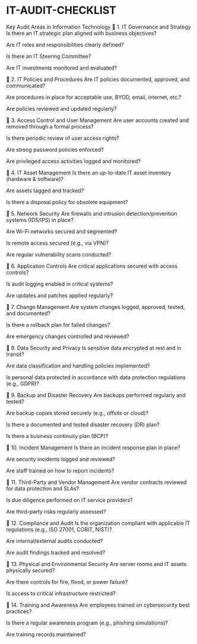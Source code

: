 # IT-AUDIT-CHECKLIST
Key Audit Areas in Information Technology
🔹 1. IT Governance and Strategy
Is there an IT strategic plan aligned with business objectives?

Are IT roles and responsibilities clearly defined?

Is there an IT Steering Committee?

Are IT investments monitored and evaluated?

🔹 2. IT Policies and Procedures
Are IT policies documented, approved, and communicated?

Are procedures in place for acceptable use, BYOD, email, internet, etc.?

Are policies reviewed and updated regularly?

🔹 3. Access Control and User Management
Are user accounts created and removed through a formal process?

Is there periodic review of user access rights?

Are strong password policies enforced?

Are privileged access activities logged and monitored?

🔹 4. IT Asset Management
Is there an up-to-date IT asset inventory (hardware & software)?

Are assets tagged and tracked?

Is there a disposal policy for obsolete equipment?

🔹 5. Network Security
Are firewalls and intrusion detection/prevention systems (IDS/IPS) in place?

Are Wi-Fi networks secured and segmented?

Is remote access secured (e.g., via VPN)?

Are regular vulnerability scans conducted?

🔹 6. Application Controls
Are critical applications secured with access controls?

Is audit logging enabled in critical systems?

Are updates and patches applied regularly?

🔹 7. Change Management
Are system changes logged, approved, tested, and documented?

Is there a rollback plan for failed changes?

Are emergency changes controlled and reviewed?

🔹 8. Data Security and Privacy
Is sensitive data encrypted at rest and in transit?

Are data classification and handling policies implemented?

Is personal data protected in accordance with data protection regulations (e.g., GDPR)?

🔹 9. Backup and Disaster Recovery
Are backups performed regularly and tested?

Are backup copies stored securely (e.g., offsite or cloud)?

Is there a documented and tested disaster recovery (DR) plan?

Is there a business continuity plan (BCP)?

🔹 10. Incident Management
Is there an incident response plan in place?

Are security incidents logged and reviewed?

Are staff trained on how to report incidents?

🔹 11. Third-Party and Vendor Management
Are vendor contracts reviewed for data protection and SLAs?

Is due diligence performed on IT service providers?

Are third-party risks regularly assessed?

🔹 12. Compliance and Audit
Is the organization compliant with applicable IT regulations (e.g., ISO 27001, COBIT, NIST)?

Are internal/external audits conducted?

Are audit findings tracked and resolved?

🔹 13. Physical and Environmental Security
Are server rooms and IT assets physically secured?

Are there controls for fire, flood, or power failure?

Is access to critical infrastructure restricted?

🔹 14. Training and Awareness
Are employees trained on cybersecurity best practices?

Is there a regular awareness program (e.g., phishing simulations)?

Are training records maintained?
